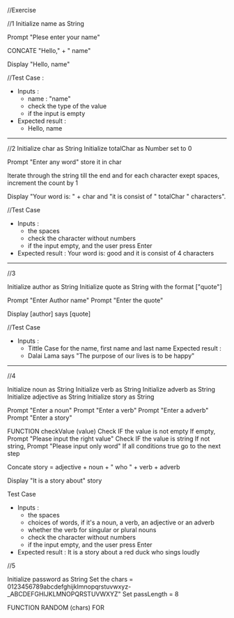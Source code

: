 //Exercise

//1
Initialize name as String

Prompt "Plese enter your name"

CONCATE "Hello," + " name"

Display "Hello, name"

//Test Case :
- Inputs :
    - name : "name"
    - check the type of the value
    - if the input is empty
- Expected result :
    - Hello, name
--------------------------------
//2
Initialize char as String 
Initialize totalChar as Number set to 0

Prompt "Enter any word" store it in char

Iterate through the string till the end and for each character exept spaces, increment the count by 1

Display "Your word is: " + char and "it is consist of " totalChar " characters".

//Test Case
- Inputs :
    - the spaces
    - check the character without numbers
    - if the input empty, and the user press Enter
- Expected result :
    Your word is: good and it is consist of 4 characters 
----------------------------------
//3

Initialize author as String
Initialize quote as String with the format [\"quote"\]

Prompt "Enter Author name"
Prompt "Enter the quote"

Display [author] says [quote]

//Test Case
- Inputs :
    - Tittle Case for the name, first name and last name
Expected result :
    - Dalai Lama says "The purpose of our lives is to be happy"

-------------------------------

//4

Initialize noun as String
Initialize verb as String
Initialize adverb as String
Initialize adjective as String
Initialize story as String

Prompt "Enter a noun"
Prompt "Enter a verb"
Prompt "Enter a adverb"
Prompt "Enter a story"

FUNCTION checkValue (value)
    Check IF the value is not empty
    If empty, Prompt "Please input the right value"
    Check IF the value is string
    If not string, Prompt "Please input only word"
    If all conditions true go to the next step

Concate story = adjective + noun + " who " + verb + adverb

Display "It is a story about" story

Test Case
- Inputs :
    - the spaces
    - choices of words, if it's a noun, a verb, an adjective or an adverb
    - whether the verb for singular or plural nouns
    - check the character without numbers
    - if the input empty, and the user press Enter
- Expected result :
    It is a story about a red duck who sings loudly

//5

Initialize password as String
Set the chars = 0123456789abcdefghijklmnopqrstuvwxyz-_ABCDEFGHIJKLMNOPQRSTUVWXYZ"
Set passLength = 8

FUNCTION RANDOM (chars)
FOR 